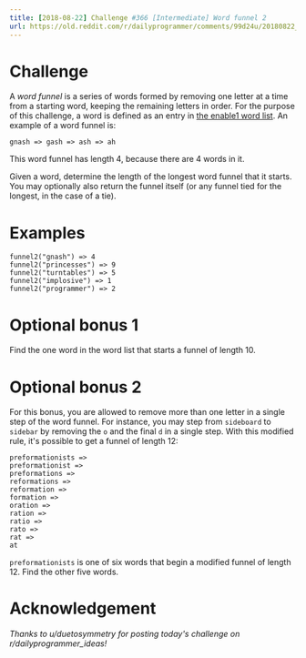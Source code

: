 ```yaml
---
title: [2018-08-22] Challenge #366 [Intermediate] Word funnel 2
url: https://old.reddit.com/r/dailyprogrammer/comments/99d24u/20180822_challenge_366_intermediate_word_funnel_2/
---
```


# Challenge

A *word funnel* is a series of words formed by removing one letter at a time from a starting word, keeping the remaining letters in order. For the purpose of this challenge, a word is defined as an entry in [the enable1 word list](https://raw.githubusercontent.com/dolph/dictionary/master/enable1.txt). An example of a word funnel is:

    gnash => gash => ash => ah

This word funnel has length 4, because there are 4 words in it.

Given a word, determine the length of the longest word funnel that it starts. You may optionally also return the funnel itself (or any funnel tied for the longest, in the case of a tie).

# Examples

    funnel2("gnash") => 4
    funnel2("princesses") => 9
    funnel2("turntables") => 5
    funnel2("implosive") => 1
    funnel2("programmer") => 2

# Optional bonus 1

Find the one word in the word list that starts a funnel of length 10.

# Optional bonus 2

For this bonus, you are allowed to remove more than one letter in a single step of the word funnel. For instance, you may step from `sideboard` to `sidebar` by removing the `o` and the final `d` in a single step. With this modified rule, it's possible to get a funnel of length 12:

    preformationists =>
    preformationist =>
    preformations =>
    reformations =>
    reformation =>
    formation =>
    oration =>
    ration =>
    ratio =>
    rato =>
    rat =>
    at

`preformationists` is one of six words that begin a modified funnel of length 12. Find the other five words.

# Acknowledgement

*Thanks to u/duetosymmetry for posting today's challenge on r/dailyprogrammer_ideas!*